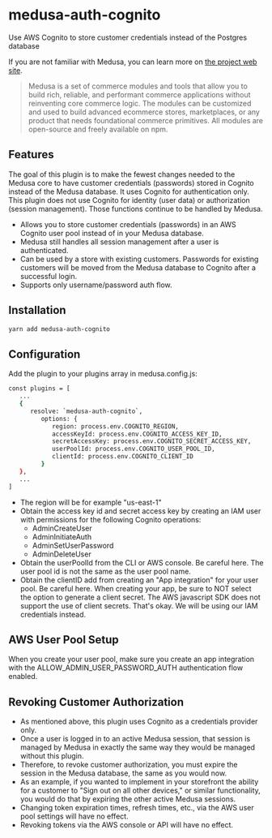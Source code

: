 # medusa-auth-cognito

Use AWS Cognito to store customer credentials instead of the Postgres database

If you are not familiar with Medusa, you can learn more on [the project web site](https://www.medusajs.com/).

> Medusa is a set of commerce modules and tools that allow you to build rich, reliable, and performant commerce applications without reinventing core commerce logic. The modules can be customized and used to build advanced ecommerce stores, marketplaces, or any product that needs foundational commerce primitives. All modules are open-source and freely available on npm.

## Features

The goal of this plugin is to make the fewest changes needed to the Medusa core to have customer credentials (passwords) stored in Cognito instead of the Medusa database.  It uses Cognito for authentication only.  This plugin does not use Cognito for identity (user data) or authorization (session management).  Those functions continue to be handled by Medusa.

- Allows you to store customer credentials (passwords) in an AWS Cognito user pool instead of in your Medusa database.
- Medusa still handles all session management after a user is authenticated.  
- Can be used by a store with existing customers.  Passwords for existing customers will be moved from the Medusa database to Cognito after a successful login.
- Supports only username/password auth flow.

## Installation

```bash
yarn add medusa-auth-cognito
```

## Configuration

Add the plugin to your plugins array in medusa.config.js:

```bash
const plugins = [
   ...
   {
      resolve: `medusa-auth-cognito`,
         options: {
            region: process.env.COGNITO_REGION,
            accessKeyId: process.env.COGNITO_ACCESS_KEY_ID,
            secretAccessKey: process.env.COGNITO_SECRET_ACCESS_KEY,
            userPoolId: process.env.COGNITO_USER_POOL_ID,
            clientId: process.env.COGNITO_CLIENT_ID
         }
   },
   ...
]
```

- The region will be for example "us-east-1"
- Obtain the access key id and secret access key by creating an IAM user with permissions for the following Cognito operations:
	- AdminCreateUser
	- AdminInitiateAuth
	- AdminSetUserPassword
	- AdminDeleteUser  
- Obtain the userPoolId from the CLI or AWS console.  Be careful here.  The user pool id is not the same as the user pool name.
- Obtain the clientID add from creating an "App integration" for your user pool.  Be careful here.  When creating your app, be sure to NOT select the option to generate a client secret. The AWS javascript SDK does not support the use of client secrets.  That's okay.  We will be using our IAM credentials instead.

## AWS User Pool Setup

When you create your user pool, make sure you create an app integration with the ALLOW_ADMIN_USER_PASSWORD_AUTH authentication flow enabled.

## Revoking Customer Authorization

- As mentioned above, this plugin uses Cognito as a credentials provider only.  
- Once a user is logged in to an active Medusa session, that session is managed by Medusa in exactly the same way they would be managed without this plugin.
- Therefore, to revoke customer authorization, you must expire the session in the Medusa database, the same as you would now.  
- As an example, if you wanted to implement in your storefront the ability for a customer to "Sign out on all other devices," or similar functionality, you would do that by expiring the other active Medusa sessions.
- Changing token expiration times, refresh times, etc., via the AWS user pool settings will have no effect.  
- Revoking tokens via the AWS console or API will have no effect.  
